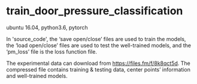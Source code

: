 # train_door_pressure_classification

ubuntu 16.04, python3.6, pytorch

In 'source_code', the ‘save open/close’ files are used to train the models, the ‘load open/close’ files are used to test the well-trained models, and the ‘pm_loss’ file is the loss function file.

The experimental data can download from https://files.fm/f/8k8qct5d. The compressed file contains training & testing data, center points’ information and well-trained models.
